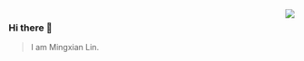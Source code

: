 <img align="right" src="https://github-readme-stats.vercel.app/api?username=MaxLin3104&show_icons=true&icon_color=805AD5&text_color=718096&bg_color=ffffff&hide_title=true" />

### Hi there 👋

> I am Mingxian Lin.
<!--
**MaxwellLin3104/MaxwellLin3104** is a ✨ _special_ ✨ repository because its `README.md` (this file) appears on your GitHub profile.

Here are some ideas to get you started:

- 🔭 I’m currently working on ...
- 🌱 I’m currently learning ...
- 👯 I’m looking to collaborate on ...
- 🤔 I’m looking for help with ...
- 💬 Ask me about ...
- 📫 How to reach me: ...
- 😄 Pronouns: ...
- ⚡ Fun fact: ...
-->
